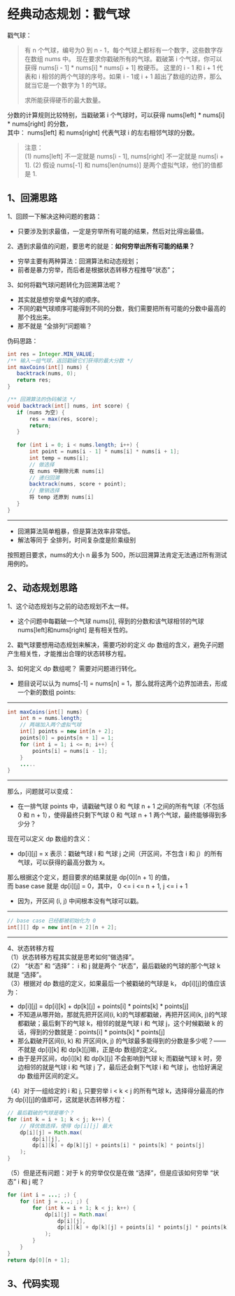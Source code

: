 # 经典动态规划：戳气球
戳气球：
> 有 n 个气球，编号为0 到 n - 1，每个气球上都标有一个数字，这些数字存在数组 nums 中。
> 现在要求你戳破所有的气球。戳破第 i 个气球，你可以获得 nums[i - 1] * nums[i] * nums[i + 1] 枚硬币。 这里的 i - 1 和 i + 1 代表和 i 相邻的两个气球的序号。如果 i - 1或 i + 1 超出了数组的边界，那么就当它是一个数字为 1 的气球。
>
> 求所能获得硬币的最大数量。
 
分数的计算规则比较特别，当戳破第 i 个气球时，可以获得 nums[left] * nums[i] * nums[right] 的分数，    
其中： nums[left] 和 nums[right] 代表气球 i 的左右相邻气球的分数。   
> 注意：  
> (1) nums[left] 不一定就是 nums[i - 1], nums[right] 不一定就是 nums[i + 1].
> (2) 假设 nums[-1] 和 nums[len(nums)] 是两个虚拟气球，他们的值都是 1.

## 1、回溯思路
1、回顾一下解决这种问题的套路：   
 - 只要涉及到求最值，一定是穷举所有可能的结果，然后对比得出最值。  
  
2、遇到求最值的问题，要思考的就是：**如何穷举出所有可能的结果？**  
 - 穷举主要有两种算法：回溯算法和动态规划；
 - 前者是暴力穷举，而后者是根据状态转移方程推导“状态”；  

3、如何将戳气球问题转化为回溯算法呢？
 - 其实就是想穷举桌气球的顺序。
 - 不同的戳气球顺序可能得到不同的分数，我们需要把所有可能的分数中最高的那个找出来。
 - 那不就是 “全排列”问题嘛？
 
 伪码思路：
 ```java
int res = Integer.MIN_VALUE;
/** 输入一组气球，返回戳破它们获得的最大分数 */
int maxCoins(int[] nums) {
    backtrack(nums, 0);
    return res;
}

/** 回溯算法的伪码解法 */
void backtrack(int[] nums, int score) {
    if (nums 为空) {
        res = max(res, score);
        return;
    }
    
    for (int i = 0; i < nums.length; i++) {
        int point = nums[i - 1] * nums[i] * nums[i + 1];
        int temp = nums[i];
        // 做选择
        在 nums 中删除元素 nums[i]
        // 递归回溯
        backtrack(nums, score + point);
        // 撤销选择
        将 temp 还原到 nums[i]
    }
}
```
-----
- 回溯算法简单粗暴，但是算法效率非常低。
- 解法等同于 全排列，时间复杂度是阶乘级别

按照题目要求，nums的大小 n 最多为 500，所以回溯算法肯定无法通过所有测试用例的。


## 2、动态规划思路
1、这个动态规划与之前的动态规划不太一样。
- 这个问题中每戳破一个气球 nums[i], 得到的分数和该气球相邻的气球nums[left]和nums[right] 是有相关性的。

2、戳气球要想用动态规划来解决，需要巧妙的定义 dp 数组的含义，避免子问题产生相关性，才能推出合理的状态转移方程。

3、如何定义 dp 数组呢？ 需要对问题进行转化。
- 题目说可以认为 nums[-1] = nums[n] = 1，那么就将这两个边界加进去，形成一个新的数组 points:
-----
```java
int maxCoins(int[] nums) {
    int n = nums.length;
    // 两端加入两个虚拟气球
    int[] points = new int[n + 2];
    points[0] = points[n + 1] = 1;
    for (int i = 1; i <= n; i++) {
        points[i] = nums[i - 1];
    }
    .....
}
```
------

那么，问题就可以变成：
- 在一排气球 points 中，请戳破气球 0 和 气球 n + 1 之间的所有气球（不包括 0 和 n + 1），使得最终只剩下气球 0 和 气球 n + 1 两个气球，最终能够得到多少分？

现在可以定义 dp 数组的含义：   
- dp[i][j] = x 表示：戳破气球 i 和 气球 j 之间（开区间，不包含 i 和 j）的所有气球，可以获得的最高分数为 x。

那么根据这个定义，题目要求的结果就是 dp[0][n + 1] 的值，   
而 base case 就是 dp[i][j] = 0，其中， 0 <= i <= n + 1, j <= i + 1
- 因为，开区间 (i, j) 中间根本没有气球可以戳。
---
```java
// base case 已经都被初始化为 0
int[][] dp = new int[n + 2][n + 2];
```
---

4、状态转移方程  
（1）状态转移方程其实就是思考如何“做选择”。   
（2） “状态” 和 “选择”： i 和 j 就是两个 “状态”，最后戳破的气球的那个气球 k 就是 “选择”。    
（3）根据对 dp 数组的定义，如果最后一个被戳破的气球是 k， dp[i][j]的值应该为：    
- dp[i][j] = dp[i][k] + dp[k][j] + points[i] * points[k] * points[j] 
- 不知道从哪开始，那就先把开区间(i, k)的气球都戳破，再把开区间(k, j)的气球都戳破；最后剩下的气球 k，相邻的就是气球 i 和 气球 j，这个时候戳破 k 的话，得到的分数就是：points[i] * points[k] * points[j]
- 那么戳破开区间(i, k) 和 开区间(k, j) 的气球最多能得到的分数是多少呢？—— 不就是 dp[i][k] 和 dp[k][j]嘛，正是dp 数组的定义。
- 由于是开区间，dp[i][k] 和 dp[k][j] 不会影响到气球 k; 而戳破气球 k 时，旁边相邻的就是气球 i 和 气球 j 了，最后还会剩下气球 i 和 气球 j，也恰好满足 dp 数组开区间的定义。

（4）对于一组给定的 i 和 j, 只要穷举 i < k < j 的所有气球 k，选择得分最高的作为 dp[i][j]的值即可，这就是状态转移方程：
```java
// 最后戳破的气球是哪个？
for (int k = i + 1; k < j; k++) {
    // 择优做选择，使得 dp[i][j] 最大
    dp[i][j] = Math.max(
        dp[i][j],
        dp[i][k] + dp[k][j] + points[i] * points[k] * points[j]
    );
}
```
（5）但是还有问题：对于 k 的穷举仅仅是在做 “选择”，但是应该如何穷举 “状态” i 和 j 呢？
```java
for (int i = ...; ;) {
    for (int j = ...; ;) {
        for (int k = i + 1; k < j; k++) {
            dp[i][j] = Math.max(
                dp[i][j],
                dp[i][k] + dp[k][j] + points[i] * points[j] * points[k]
            );
        }
    }
}
return dp[0][n + 1];
```

## 3、代码实现
